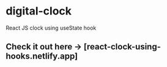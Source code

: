 # digital-clock
React JS clock using useState hook 


## Check it out here -> [react-clock-using-hooks.netlify.app]
